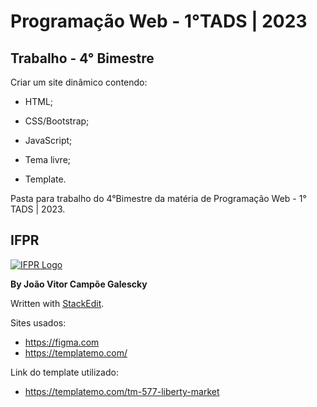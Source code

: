 # Programação Web - 1°TADS | 2023

## Trabalho - 4° Bimestre

Criar um site dinâmico contendo:

* HTML;

* CSS/Bootstrap;

* JavaScript;

* Tema livre;

* Template.

Pasta para trabalho do 4°Bimestre da matéria de Programação Web - 1° TADS | 2023.

## IFPR

[![IFPR Logo](https://user-images.githubusercontent.com/126702799/234438114-4db30796-20ad-4bec-b118-246ebbe9de63.png)](https://user-images.githubusercontent.com/126702799/234438114-4db30796-20ad-4bec-b118-246ebbe9de63.png)

  
**By João Vitor Campõe Galescky**

Written with [StackEdit](https://stackedit.io/).

Sites usados:
* https://figma.com
* https://templatemo.com/

Link do template utilizado:
* https://templatemo.com/tm-577-liberty-market 